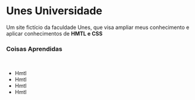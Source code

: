 <h1>Unes Universidade</h1>
<p>Um site fictício da faculdade Unes, que visa ampliar meus conhecimento e aplicar conhecimentos de <strong>HMTL e CSS</strong></p>
<h3>Coisas Aprendidas</h3><br>
<ul>
   <meta type="circle">
    <li>Hmtl</li>
    <li>Hmtl</li>
    <li>Hmtl</li>
    <li>Hmtl</li>
</ul>

 
